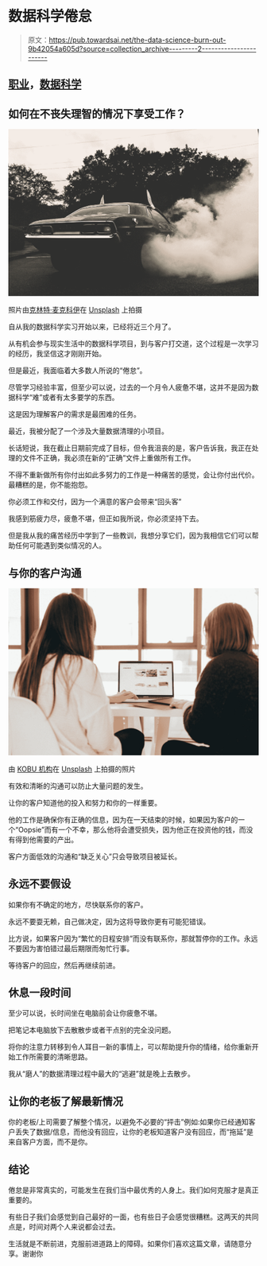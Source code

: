 # 数据科学倦怠

> 原文：<https://pub.towardsai.net/the-data-science-burn-out-9b42054a605d?source=collection_archive---------2----------------------->

## [职业](https://towardsai.net/p/category/careers)，[数据科学](https://towardsai.net/p/category/data-science)

## 如何在不丧失理智的情况下享受工作？

![](img/958d348b277a59a5ea2a88f1dd6c0196.png)

照片由[克林特·麦克科伊](https://unsplash.com/@clintmckoy?utm_source=medium&utm_medium=referral)在 [Unsplash](https://unsplash.com?utm_source=medium&utm_medium=referral) 上拍摄

自从我的数据科学实习开始以来，已经将近三个月了。

从有机会参与现实生活中的数据科学项目，到与客户打交道，这个过程是一次学习的经历，我坚信这才刚刚开始。

但是最近，我面临着大多数人所说的“倦怠”。

尽管学习经验丰富，但至少可以说，过去的一个月令人疲惫不堪，这并不是因为数据科学“难”或者有太多要学的东西。

这是因为理解客户的需求是最困难的任务。

最近，我被分配了一个涉及大量数据清理的小项目。

长话短说，我在截止日期前完成了目标，但令我沮丧的是，客户告诉我，我正在处理的文件不正确，我必须在新的“正确”文件上重做所有工作。

不得不重新做所有你付出如此多努力的工作是一种痛苦的感觉，会让你付出代价。最糟糕的是，你不能抱怨。

你必须工作和交付，因为一个满意的客户会带来“回头客”

我感到筋疲力尽，疲惫不堪，但正如我所说，你必须坚持下去。

但是我从我的痛苦经历中学到了一些教训，我想分享它们，因为我相信它们可以帮助任何可能遇到类似情况的人。

## 与你的客户沟通

![](img/2f7af60e6d3311646ff96f3d80f772b4.png)

由 [KOBU 机构](https://unsplash.com/@kobuagency?utm_source=medium&utm_medium=referral)在 [Unsplash](https://unsplash.com?utm_source=medium&utm_medium=referral) 上拍摄的照片

有效和清晰的沟通可以防止大量问题的发生。

让你的客户知道他的投入和努力和你的一样重要。

他的工作是确保你有正确的信息，因为在一天结束的时候，如果因为客户的一个“Oopsie”而有一个不幸，那么他将会遭受损失，因为他正在投资他的钱，而没有得到他需要的产出。

客户方面低效的沟通和“缺乏关心”只会导致项目被延长。

## **永远不要假设**

如果你有不确定的地方，尽快联系你的客户。

永远不要耍无赖，自己做决定，因为这将导致你更有可能犯错误。

比方说，如果客户因为“繁忙的日程安排”而没有联系你，那就暂停你的工作。永远不要因为害怕错过最后期限而匆忙行事。

等待客户的回应，然后再继续前进。

## 休息一段时间

至少可以说，长时间坐在电脑前会让你疲惫不堪。

把笔记本电脑放下去散散步或者干点别的完全没问题。

将你的注意力转移到令人耳目一新的事情上，可以帮助提升你的情绪，给你重新开始工作所需要的清晰思路。

我从“磨人”的数据清理过程中最大的“逃避”就是晚上去散步。

## 让你的老板了解最新情况

你的老板/上司需要了解整个情况，以避免不必要的“抨击”例如:如果你已经通知客户丢失了数据/信息，而他没有回应，让你的老板知道客户没有回应，而“拖延”是来自客户方面，而不是你。

## 结论

倦怠是非常真实的，可能发生在我们当中最优秀的人身上。我们如何克服才是真正重要的。

有些日子我们会感觉到自己最好的一面，也有些日子会感觉很糟糕。这两天的共同点是，时间对两个人来说都会过去。

生活就是不断前进，克服前进道路上的障碍。如果你们喜欢这篇文章，请随意分享。谢谢你